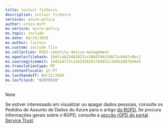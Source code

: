 ```yaml
---
title: incluir ficheiro
description: incluir ficheiro
services: azure-policy
author: eross-msft
ms.service: azure-policy
ms.topic: include
ms.date: 04/24/2018
ms.author: lizross
ms.custom: include file
ms.collection: M365-identity-device-management
ms.openlocfilehash: 1b8fcab22462027cc50b5794319b71cb467c8bc2
ms.sourcegitcommit: 1442a4717ca362d38101785851cd45b2687b64e5
ms.translationtype: MT
ms.contentlocale: pt-PT
ms.lasthandoff: 04/23/2020
ms.locfileid: "82079518"
---
```

>[!Note] 
>Se estiver interessado em visualizar ou apagar dados pessoais, consulte os Pedidos de Assunto de Dados do Azure para o artigo [do RGPD.](https://docs.microsoft.com/microsoft-365/compliance/gdpr-dsr-azure) Se procura informações gerais sobre o RGPD, consulte a [secção rGPD do portal Service Trust](https://servicetrust.microsoft.com/ViewPage/GDPRGetStarted).
